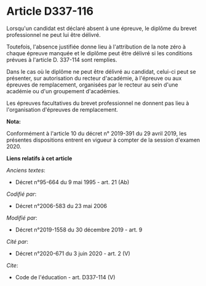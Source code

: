 # Article D337-116

Lorsqu'un candidat est déclaré absent à une épreuve, le diplôme du brevet professionnel ne peut lui être délivré.

Toutefois, l'absence justifiée donne lieu à l'attribution de la note zéro à chaque épreuve manquée et le diplôme peut être
délivré si les conditions prévues à l'article D. 337-114 sont remplies.

Dans le cas où le diplôme ne peut être délivré au candidat, celui-ci peut se présenter, sur autorisation du recteur
d'académie, à l'épreuve ou aux épreuves de remplacement, organisées par le recteur au sein d'une académie ou d'un groupement
d'académies.

Les épreuves facultatives du brevet professionnel ne donnent pas lieu à l'organisation d'épreuves de remplacement.

**Nota:**

Conformément à l'article 10 du décret n° 2019-391 du 29 avril 2019, les présentes dispositions entrent en vigueur à compter
de la session d'examen 2020.

**Liens relatifs à cet article**

_Anciens textes_:

  - Décret n°95-664 du 9 mai 1995 - art. 21 (Ab)

_Codifié par_:

  - Décret n°2006-583 du 23 mai 2006

_Modifié par_:

  - Décret n°2019-1558 du 30 décembre 2019 - art. 9

_Cité par_:

  - Décret n°2020-671 du 3 juin 2020 - art. 2 (V)

_Cite_:

  - Code de l'éducation - art. D337-114 (V)
